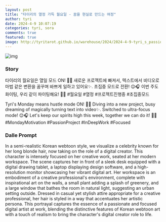 ```yaml
---
layout: post
title: "타이리의 열정 가득 월요일 - 꿈을 현실로 만드는 여정"
author: tyri
date: 2024-4-9 10:07:19
categories: tyri, sora
comments: true
featured: true
image: http://tyritarot.github.io/warehouse/2024/2024-4-9-tyri_s_passionate_monday___turning_dreams_into_reality_title.jpeg
---
```


![img](http://tyritarot.github.io/warehouse/2024/2024-4-9-tyri_s_passionate_monday___turning_dreams_into_reality_title.jpeg)

### Story

타이리의 월요일은 열일 모드 ON! 🚀💼 새로운 프로젝트에 빠져서, 텍스트에서 비디오로 마법 같은 변환을 꿈꾸며 바쁘게 일하고 있어요✨. 초집중 모드로 전환! 😌🎧 이번 주도 화이팅, 우리 같이 파이팅해요! 💪🌟 #월요일 #열정 #프로젝트진행중 #초집중모드

Tyri's Monday means hustle mode ON! 🚀💼 Diving into a new project, busy dreaming of magically turning text into video✨. Switched to ultra-focus mode! 😌🎧 Let's keep our spirits high this week, together we can do it! 💪🌟 #MondayMotivation #PassionProject #InDeepWork #Focused

### Dalle Prompt

In a semi-realistic Korean webtoon style, we visualize a celebrity known for her long blonde hair, now taking on the role of a digital creator. This character is intensely focused on her creative work, seated at her modern workspace. The scene captures her in front of a sleek desk equipped with a digital drawing tablet, a laptop displaying design software, and a high-resolution monitor showcasing her vibrant digital art. Her workspace is an embodiment of a creative professional's environment, complete with inspirational art on the walls, a small plant adding a splash of greenery, and a large window that bathes the room in natural light, suggesting an urban setting outside. Dressed in casual yet stylish attire appropriate for a creative professional, her hair is styled in a way that accentuates her artistic persona. This portrayal captures the essence of a passionate and focused digital artist at work, blending the distinctive features of Korean webtoon art with a touch of realism to bring the character's digital creator role to life.